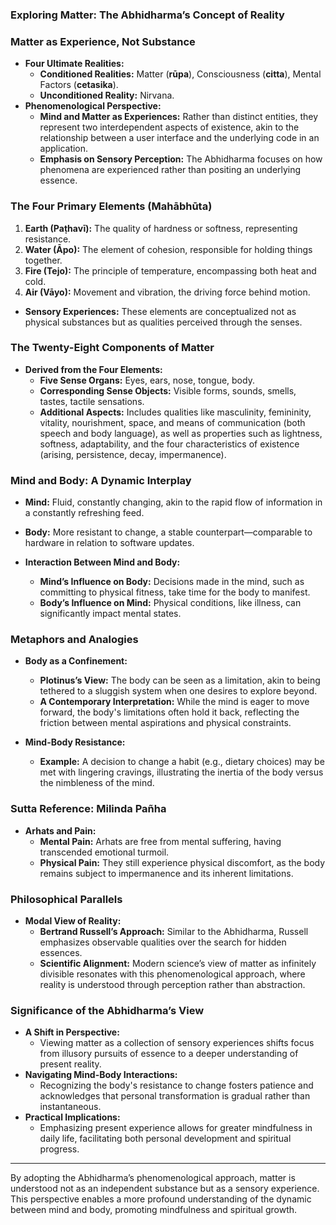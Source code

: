 ### Exploring Matter: The Abhidharma’s Concept of Reality

### **Matter as Experience, Not Substance**

- **Four Ultimate Realities:**
  - **Conditioned Realities:** Matter (**rūpa**), Consciousness (**citta**), Mental Factors (**cetasika**).
  - **Unconditioned Reality:** Nirvana.
- **Phenomenological Perspective:**
  - **Mind and Matter as Experiences:** Rather than distinct entities, they represent two interdependent aspects of existence, akin to the relationship between a user interface and the underlying code in an application.
  - **Emphasis on Sensory Perception:** The Abhidharma focuses on how phenomena are experienced rather than positing an underlying essence.

### **The Four Primary Elements (Mahābhūta)**

1. **Earth (Paṭhavī):** The quality of hardness or softness, representing resistance.
2. **Water (Āpo):** The element of cohesion, responsible for holding things together.
3. **Fire (Tejo):** The principle of temperature, encompassing both heat and cold.
4. **Air (Vāyo):** Movement and vibration, the driving force behind motion.

- **Sensory Experiences:** These elements are conceptualized not as physical substances but as qualities perceived through the senses.

### **The Twenty-Eight Components of Matter**

- **Derived from the Four Elements:**
  - **Five Sense Organs:** Eyes, ears, nose, tongue, body.
  - **Corresponding Sense Objects:** Visible forms, sounds, smells, tastes, tactile sensations.
  - **Additional Aspects:** Includes qualities like masculinity, femininity, vitality, nourishment, space, and means of communication (both speech and body language), as well as properties such as lightness, softness, adaptability, and the four characteristics of existence (arising, persistence, decay, impermanence).

### **Mind and Body: A Dynamic Interplay**

- **Mind:** Fluid, constantly changing, akin to the rapid flow of information in a constantly refreshing feed.
- **Body:** More resistant to change, a stable counterpart—comparable to hardware in relation to software updates.

- **Interaction Between Mind and Body:**
  - **Mind’s Influence on Body:** Decisions made in the mind, such as committing to physical fitness, take time for the body to manifest.
  - **Body’s Influence on Mind:** Physical conditions, like illness, can significantly impact mental states.

### **Metaphors and Analogies**

- **Body as a Confinement:**
  - **Plotinus’s View:** The body can be seen as a limitation, akin to being tethered to a sluggish system when one desires to explore beyond.
  - **A Contemporary Interpretation:** While the mind is eager to move forward, the body's limitations often hold it back, reflecting the friction between mental aspirations and physical constraints.

- **Mind-Body Resistance:**
  - **Example:** A decision to change a habit (e.g., dietary choices) may be met with lingering cravings, illustrating the inertia of the body versus the nimbleness of the mind.

### **Sutta Reference: Milinda Pañha**

- **Arhats and Pain:**
  - **Mental Pain:** Arhats are free from mental suffering, having transcended emotional turmoil.
  - **Physical Pain:** They still experience physical discomfort, as the body remains subject to impermanence and its inherent limitations.

### **Philosophical Parallels**

- **Modal View of Reality:**
  - **Bertrand Russell’s Approach:** Similar to the Abhidharma, Russell emphasizes observable qualities over the search for hidden essences.
  - **Scientific Alignment:** Modern science’s view of matter as infinitely divisible resonates with this phenomenological approach, where reality is understood through perception rather than abstraction.

### **Significance of the Abhidharma’s View**

- **A Shift in Perspective:**
  - Viewing matter as a collection of sensory experiences shifts focus from illusory pursuits of essence to a deeper understanding of present reality.
- **Navigating Mind-Body Interactions:**
  - Recognizing the body's resistance to change fosters patience and acknowledges that personal transformation is gradual rather than instantaneous.
- **Practical Implications:**
  - Emphasizing present experience allows for greater mindfulness in daily life, facilitating both personal development and spiritual progress.

---

By adopting the Abhidharma’s phenomenological approach, matter is understood not as an independent substance but as a sensory experience. This perspective enables a more profound understanding of the dynamic between mind and body, promoting mindfulness and spiritual growth.
